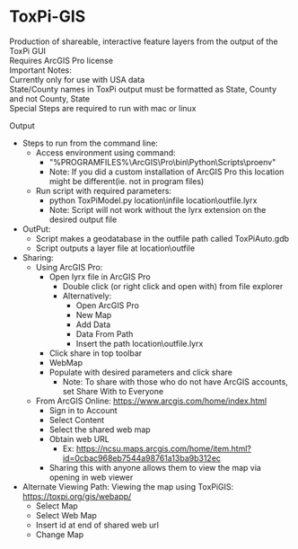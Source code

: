 # ToxPi-GIS
Production of shareable, interactive feature layers from the output of the ToxPi GUI  
Requires ArcGIS Pro license  
Important Notes:  
Currently only for use with USA data  
State/County names in ToxPi output must be formatted as State, County and not County, State  
Special Steps are required to run with mac or linux  

Output
* Steps to run from the command line:  
  * Access environment using command:  
    * "%PROGRAMFILES%\ArcGIS\Pro\bin\Python\Scripts\proenv"  
    * Note: If you did a custom installation of ArcGIS Pro this location might be different(ie. not in program files)  
  * Run script with required parameters:  
    * python ToxPiModel.py location\infile location\outfile.lyrx  
    * Note: Script will not work without the lyrx extension on the desired output file  
* OutPut:  
  * Script makes a geodatabase in the outfile path called ToxPiAuto.gdb  
  * Script outputs a layer file at location\outfile  
* Sharing:  
  * Using ArcGIS Pro:  
    * Open lyrx file in ArcGIS Pro  
      * Double click (or right click and open with) from file explorer  
      * Alternatively:  
        * Open ArcGIS Pro  
        * New Map  
        * Add Data  
        * Data From Path  
        * Insert the path location\outfile.lyrx  
    * Click share in top toolbar  
    * WebMap  
    * Populate with desired parameters and click share  
      * Note: To share with those who do not have ArcGIS accounts, set Share With to Everyone  
  * From ArcGIS Online: https://www.arcgis.com/home/index.html  
    * Sign in to Account  
    * Select Content  
    * Select the shared web map  
    * Obtain  web URL  
      * Ex: https://ncsu.maps.arcgis.com/home/item.html?id=0cbac968eb7544a98761a13ba9b312ec    
    * Sharing this with anyone allows them to view the map via opening in web viewer  
* Alternate Viewing Path: Viewing the map using ToxPiGIS: https://toxpi.org/gis/webapp/  
  * Select Map  
  * Select Web Map  
  * Insert id at end of shared web url  
  * Change Map  

    
    
